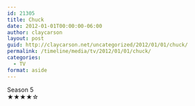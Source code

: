 ```yaml
---
id: 21305
title: Chuck
date: 2012-01-01T00:00:00-06:00
author: claycarson
layout: post
guid: http://claycarson.net/uncategorized/2012/01/01/chuck/
permalink: /timeline/media/tv/2012/01/01/chuck/
categories:
  - TV
format: aside
---
```

<div class="media-details">Season 5</div>

<div class="media-creator"></div>

<div class="media-rating">★★★★☆</div>